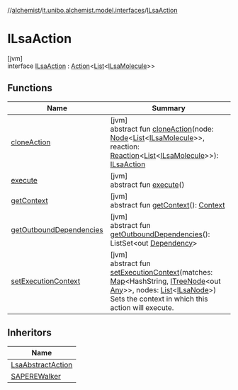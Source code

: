 //[alchemist](../../../index.md)/[it.unibo.alchemist.model.interfaces](../index.md)/[ILsaAction](index.md)

# ILsaAction

[jvm]\
interface [ILsaAction](index.md) : [Action](../-action/index.md)<[List](https://docs.oracle.com/javase/8/docs/api/java/util/List.html)<[ILsaMolecule](../-i-lsa-molecule/index.md)>>

## Functions

| Name | Summary |
|---|---|
| [cloneAction](clone-action.md) | [jvm]<br>abstract fun [cloneAction](clone-action.md)(node: [Node](../-node/index.md)<[List](https://docs.oracle.com/javase/8/docs/api/java/util/List.html)<[ILsaMolecule](../-i-lsa-molecule/index.md)>>, reaction: [Reaction](../-reaction/index.md)<[List](https://docs.oracle.com/javase/8/docs/api/java/util/List.html)<[ILsaMolecule](../-i-lsa-molecule/index.md)>>): [ILsaAction](index.md) |
| [execute](../-action/execute.md) | [jvm]<br>abstract fun [execute](../-action/execute.md)() |
| [getContext](../-action/get-context.md) | [jvm]<br>abstract fun [getContext](../-action/get-context.md)(): [Context](../-context/index.md) |
| [getOutboundDependencies](get-outbound-dependencies.md) | [jvm]<br>abstract fun [getOutboundDependencies](get-outbound-dependencies.md)(): ListSet<out [Dependency](../-dependency/index.md)> |
| [setExecutionContext](set-execution-context.md) | [jvm]<br>abstract fun [setExecutionContext](set-execution-context.md)(matches: [Map](https://docs.oracle.com/javase/8/docs/api/java/util/Map.html)<HashString, [ITreeNode](../../it.unibo.alchemist.expressions.interfaces/-i-tree-node/index.md)<out [Any](https://kotlinlang.org/api/latest/jvm/stdlib/kotlin/-any/index.html)>>, nodes: [List](https://docs.oracle.com/javase/8/docs/api/java/util/List.html)<[ILsaNode](../-i-lsa-node/index.md)>)<br>Sets the context in which this action will execute. |

## Inheritors

| Name |
|---|
| [LsaAbstractAction](../../it.unibo.alchemist.model.implementations.actions/-lsa-abstract-action/index.md) |
| [SAPEREWalker](../../it.unibo.alchemist.model.implementations.actions/-s-a-p-e-r-e-walker/index.md) |
